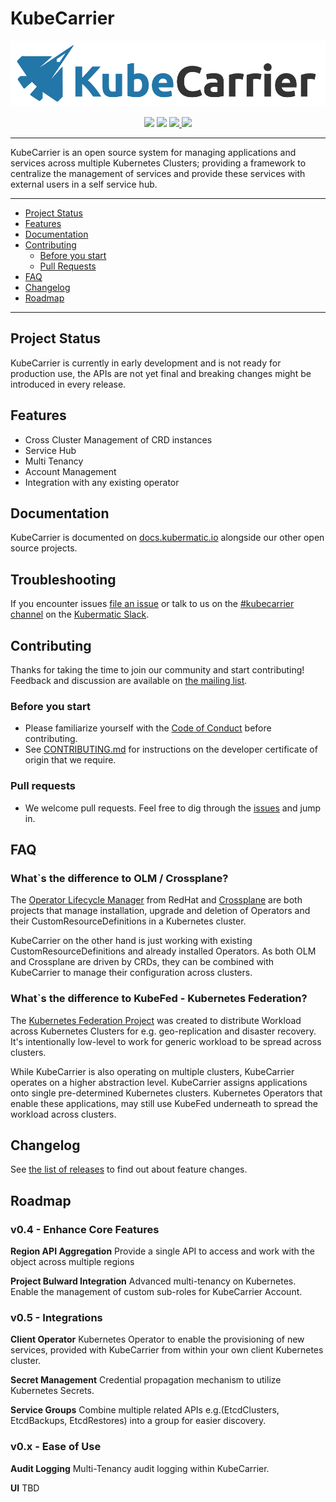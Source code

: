 # KubeCarrier

<p align="center">
  <img src="docs/img/KubeCarrier.png" width="700px" />
</p>

<p align="center">
  <img src="https://img.shields.io/github/license/kubermatic/kubecarrier"/>
  <img src="https://img.shields.io/github/go-mod/go-version/kubermatic/kubecarrier"/>
  <a href="https://github.com/kubermatic/kubecarrier/releases">
    <img src="https://img.shields.io/github/v/release/kubermatic/kubecarrier"/>
  </a>
  <a href="https://docs.kubermatic.com/kubecarrier">
    <img src="https://img.shields.io/badge/documentation-docs.kubermatic.io-blue"/>
  </a>
</p>

---

KubeCarrier is an open source system for managing applications and services across multiple Kubernetes Clusters; providing a framework to centralize the management of services and provide these services with external users in a self service hub.

---

- [Project Status](#project-status)
- [Features](#features)
- [Documentation](#documentation)
- [Contributing](#contributing)
  - [Before you start](#before-you-start)
  - [Pull Requests](#pull-requests)
- [FAQ](#faq)
- [Changelog](#changelog)
- [Roadmap](#roadmap)

---


## Project Status

KubeCarrier is currently in early development and is not ready for production use, the APIs are not yet final and breaking changes might be introduced in every release.

## Features

- Cross Cluster Management of CRD instances
- Service Hub
- Multi Tenancy
- Account Management
- Integration with any existing operator

## Documentation

KubeCarrier is documented on [docs.kubermatic.io](https://docs.kubermatic.io) alongside our other open source projects.

## Troubleshooting

If you encounter issues [file an issue][1] or talk to us on the [#kubecarrier channel][12] on the [Kubermatic Slack][15].

## Contributing

Thanks for taking the time to join our community and start contributing!
Feedback and discussion are available on [the mailing list][11].

### Before you start

* Please familiarize yourself with the [Code of Conduct][4] before contributing.
* See [CONTRIBUTING.md][2] for instructions on the developer certificate of origin that we require.

### Pull requests

* We welcome pull requests. Feel free to dig through the [issues][1] and jump in.

## FAQ

### What`s the difference to OLM / Crossplane?

The [Operator Lifecycle Manager](https://github.com/operator-framework/operator-lifecycle-manager) from RedHat and [Crossplane](https://crossplane.io/) are both projects that manage installation, upgrade and deletion of Operators and their CustomResourceDefinitions in a Kubernetes cluster.

KubeCarrier on the other hand is just working with existing CustomResourceDefinitions and already installed Operators.
As both OLM and Crossplane are driven by CRDs, they can be combined with KubeCarrier to manage their configuration across clusters.

### What`s the difference to KubeFed - Kubernetes Federation?

The [Kubernetes Federation Project](https://github.com/kubernetes-sigs/kubefed) was created to distribute Workload across Kubernetes Clusters for e.g. geo-replication and disaster recovery.
It's intentionally low-level to work for generic workload to be spread across clusters.

While KubeCarrier is also operating on multiple clusters, KubeCarrier operates on a higher abstraction level.
KubeCarrier assigns applications onto single pre-determined Kubernetes clusters. Kubernetes Operators that enable these applications, may still use KubeFed underneath to spread the workload across clusters.

## Changelog

See [the list of releases][3] to find out about feature changes.

[1]: https://github.com/kubermatic/kubecarrier/issues
[2]: https://github.com/kubermatic/kubecarrier/blob/master/CONTRIBUTING.md
[3]: https://github.com/kubermatic/kubecarrier/releases
[4]: https://github.com/kubermatic/kubecarrier/blob/master/CODE_OF_CONDUCT.md

[11]: https://groups.google.com/forum/#!forum/loodse-dev
[12]: https://kubermatic.slack.com/messages/kubecarrier
[15]: http://slack.kubermatic.io/

## Roadmap

### v0.4 - Enhance Core Features

**Region API Aggregation**
Provide a single API to access and work with the object across multiple regions

**Project Bulward Integration**
Advanced multi-tenancy on Kubernetes.
Enable the management of custom sub-roles for KubeCarrier Account.

### v0.5 - Integrations

**Client Operator**
Kubernetes Operator to enable the provisioning of new services, provided with KubeCarrier from within your own client Kubernetes cluster.

**Secret Management**
Credential propagation mechanism to utilize Kubernetes Secrets.

**Service Groups**
Combine multiple related APIs e.g.(EtcdClusters, EtcdBackups, EtcdRestores) into a group for easier discovery.

### v0.x - Ease of Use

**Audit Logging**
Multi-Tenancy audit logging within KubeCarrier.

**UI**
TBD
